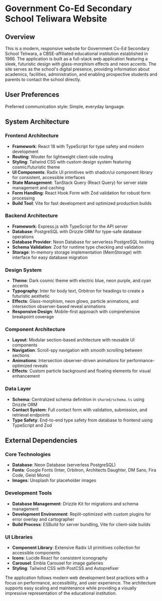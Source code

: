 # Government Co-Ed Secondary School Teliwara Website

## Overview

This is a modern, responsive website for Government Co-Ed Secondary School Teliwara, a CBSE-affiliated educational institution established in 1966. The application is built as a full-stack web application featuring a sleek, futuristic design with glass-morphism effects and neon accents. The site serves as the school's digital presence, providing information about academics, facilities, administration, and enabling prospective students and parents to contact the school directly.

## User Preferences

Preferred communication style: Simple, everyday language.

## System Architecture

### Frontend Architecture
- **Framework**: React 18 with TypeScript for type safety and modern development
- **Routing**: Wouter for lightweight client-side routing
- **Styling**: Tailwind CSS with custom design system featuring cosmic/futuristic theme
- **UI Components**: Radix UI primitives with shadcn/ui component library for consistent, accessible interfaces
- **State Management**: TanStack Query (React Query) for server state management and caching
- **Form Handling**: React Hook Form with Zod validation for robust form processing
- **Build Tool**: Vite for fast development and optimized production builds

### Backend Architecture
- **Framework**: Express.js with TypeScript for the API server
- **Database**: PostgreSQL with Drizzle ORM for type-safe database operations
- **Database Provider**: Neon Database for serverless PostgreSQL hosting
- **Schema Validation**: Zod for runtime type checking and validation
- **Storage**: In-memory storage implementation (MemStorage) with interface for easy database migration

### Design System
- **Theme**: Dark cosmic theme with electric blue, neon purple, and cyan accents
- **Typography**: Inter for body text, Orbitron for headings to create a futuristic aesthetic
- **Effects**: Glass-morphism, neon glows, particle animations, and intersection observer-based reveal animations
- **Responsive Design**: Mobile-first approach with comprehensive breakpoint coverage

### Component Architecture
- **Layout**: Modular section-based architecture with reusable UI components
- **Navigation**: Scroll-spy navigation with smooth scrolling between sections
- **Animations**: Intersection observer-driven animations for performance-optimized reveals
- **Effects**: Custom particle background and floating elements for visual enhancement

### Data Layer
- **Schema**: Centralized schema definition in `shared/schema.ts` using Drizzle ORM
- **Contact System**: Full contact form with validation, submission, and retrieval endpoints
- **Type Safety**: End-to-end type safety from database to frontend using TypeScript and Zod

## External Dependencies

### Core Technologies
- **Database**: Neon Database (serverless PostgreSQL)
- **Fonts**: Google Fonts (Inter, Orbitron, Architects Daughter, DM Sans, Fira Code, Geist Mono)
- **Images**: Unsplash for placeholder images

### Development Tools
- **Database Management**: Drizzle Kit for migrations and schema management
- **Development Environment**: Replit-optimized with custom plugins for error overlay and cartographer
- **Build Process**: ESBuild for server bundling, Vite for client-side builds

### UI Libraries
- **Component Library**: Extensive Radix UI primitives collection for accessible components
- **Icons**: Lucide React for consistent iconography
- **Carousel**: Embla Carousel for image galleries
- **Styling**: Tailwind CSS with PostCSS and Autoprefixer

The application follows modern web development best practices with a focus on performance, accessibility, and user experience. The architecture supports easy scaling and maintenance while providing a visually impressive representation of the educational institution.
